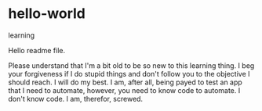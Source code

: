 # hello-world
learning

Hello readme file.

Please understand that I'm a bit old to be so new to this learning thing.  I beg your forgiveness if I do stupid things and don't follow you to the objective I should reach.  I will do my best.  I am, after all, being payed to test an app that I need to automate, however, you need to know code to automate.  I don't know code.  I am, therefor, screwed.

